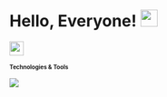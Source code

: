 # Hello, Everyone! <img src="https://raw.githubusercontent.com/MartinHeinz/MartinHeinz/master/wave.gif" width="30px">

<img src=https://images.emojiterra.com/google/android-10/512px/1f527.png width="25px"><h1 style="font-size:10px"><b>Technologies & Tools<b/></h1>
  
![](https://img.shields.io/badge/Code-Java-informational?style=flat&logo=data:image/svg%2bxml;base64,<http://www.w3.org/2000/svg>)


